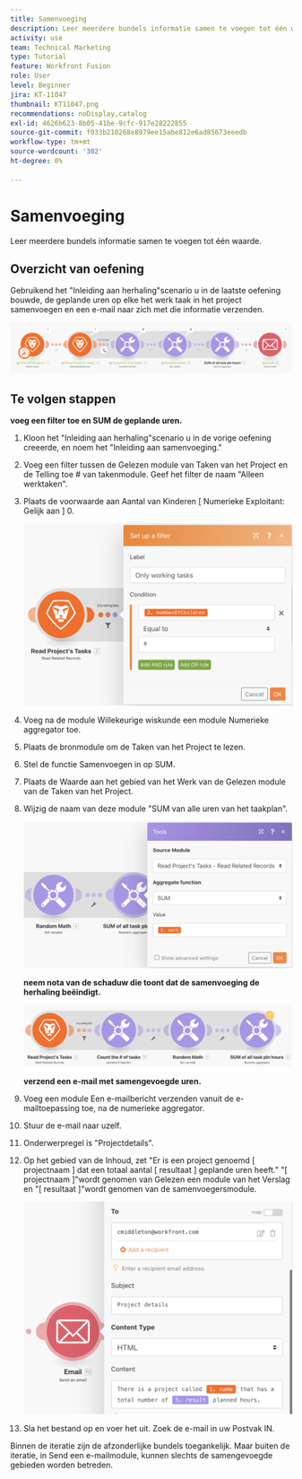 ```yaml
---
title: Samenvoeging
description: Leer meerdere bundels informatie samen te voegen tot één waarde.
activity: use
team: Technical Marketing
type: Tutorial
feature: Workfront Fusion
role: User
level: Beginner
jira: KT-11047
thumbnail: KT11047.png
recommendations: noDisplay,catalog
exl-id: 4626b623-8b05-41be-9cfc-917e28222855
source-git-commit: f033b210268e8979ee15abe812e6ad85673eeedb
workflow-type: tm+mt
source-wordcount: '302'
ht-degree: 0%

---
```


# Samenvoeging

Leer meerdere bundels informatie samen te voegen tot één waarde.

## Overzicht van oefening

Gebruikend het &quot;Inleiding aan herhaling&quot;scenario u in de laatste oefening bouwde, de geplande uren op elke het werk taak in het project samenvoegen en een e-mail naar zich met die informatie verzenden.

![&#x200B; Beeld van de Samenvoeging 1 &#x200B;](../12-exercises/assets/aggregation-walkthrough-1.png)

## Te volgen stappen

**voeg een filter toe en SUM de geplande uren.**

1. Kloon het &quot;Inleiding aan herhaling&quot;scenario u in de vorige oefening creeerde, en noem het &quot;Inleiding aan samenvoeging.&quot;
1. Voeg een filter tussen de Gelezen module van Taken van het Project en de Telling toe # van takenmodule. Geef het filter de naam &quot;Alleen werktaken&quot;.
1. Plaats de voorwaarde aan Aantal van Kinderen [ Numerieke Exploitant: Gelijk aan ] 0.

   ![&#x200B; Beeld van de Samenvoeging 2 &#x200B;](../12-exercises/assets/aggregation-walkthrough-2.png)

1. Voeg na de module Willekeurige wiskunde een module Numerieke aggregator toe.
1. Plaats de bronmodule om de Taken van het Project te lezen.
1. Stel de functie Samenvoegen in op SUM.
1. Plaats de Waarde aan het gebied van het Werk van de Gelezen module van de Taken van het Project.
1. Wijzig de naam van deze module &quot;SUM van alle uren van het taakplan&quot;.

   ![&#x200B; Beeld 3 van de Samenvoeging &#x200B;](../12-exercises/assets/aggregation-walkthrough-3.png)

   **neem nota van de schaduw die toont dat de samenvoeging de herhaling beëindigt.**

   ![&#x200B; Beeld van de Samenvoeging 4 &#x200B;](../12-exercises/assets/aggregation-walkthrough-4.png)

   **verzend een e-mail met samengevoegde uren.**

1. Voeg een module Een e-mailbericht verzenden vanuit de e-mailtoepassing toe, na de numerieke aggregator.
1. Stuur de e-mail naar uzelf.
1. Onderwerpregel is &quot;Projectdetails&quot;.
1. Op het gebied van de Inhoud, zet &quot;Er is een project genoemd [ projectnaam ] dat een totaal aantal [ resultaat ] geplande uren heeft.&quot; &quot;[ projectnaam ]&quot;wordt genomen van Gelezen een module van het Verslag en &quot;[ resultaat ]&quot;wordt genomen van de samenvoegersmodule.

   ![&#x200B; Beeld van de Samenvoeging 5 &#x200B;](../12-exercises/assets/aggregation-walkthrough-5.png)

1. Sla het bestand op en voer het uit. Zoek de e-mail in uw Postvak IN.

Binnen de iteratie zijn de afzonderlijke bundels toegankelijk. Maar buiten de iteratie, in Send een e-mailmodule, kunnen slechts de samengevoegde gebieden worden betreden.
